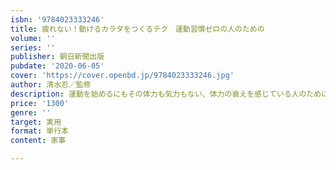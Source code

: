 ```yaml
---
isbn: '9784023333246'
title: 疲れない！動けるカラダをつくるテク　運動習慣ゼロの人のための
volume: ''
series: ''
publisher: 朝日新聞出版
pubdate: '2020-06-05'
cover: 'https://cover.openbd.jp/9784023333246.jpg'
author: 清水忍／監修
description: 運動を始めるにもその体力も気力もない、体力の衰えを感じている人のために、運動以前のからだの動かし方を教えます！　イスの座り方
price: '1300'
genre: ''
target: 実用
format: 単行本
content: 家事

---
```

